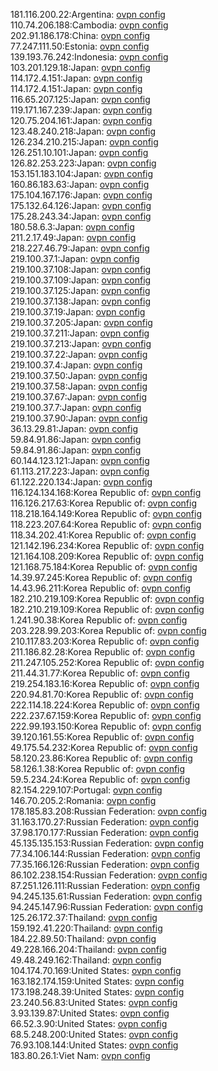 181.116.200.22:Argentina: [ovpn config](vpn/181_116_200_22.ovpn)  
110.74.206.188:Cambodia: [ovpn config](vpn/110_74_206_188.ovpn)  
202.91.186.178:China: [ovpn config](vpn/202_91_186_178.ovpn)  
77.247.111.50:Estonia: [ovpn config](vpn/77_247_111_50.ovpn)  
139.193.76.242:Indonesia: [ovpn config](vpn/139_193_76_242.ovpn)  
103.201.129.18:Japan: [ovpn config](vpn/103_201_129_18.ovpn)  
114.172.4.151:Japan: [ovpn config](vpn/114_172_4_151.ovpn)  
114.172.4.151:Japan: [ovpn config](vpn/114_172_4_151.ovpn)  
116.65.207.125:Japan: [ovpn config](vpn/116_65_207_125.ovpn)  
119.171.167.239:Japan: [ovpn config](vpn/119_171_167_239.ovpn)  
120.75.204.161:Japan: [ovpn config](vpn/120_75_204_161.ovpn)  
123.48.240.218:Japan: [ovpn config](vpn/123_48_240_218.ovpn)  
126.234.210.215:Japan: [ovpn config](vpn/126_234_210_215.ovpn)  
126.251.10.101:Japan: [ovpn config](vpn/126_251_10_101.ovpn)  
126.82.253.223:Japan: [ovpn config](vpn/126_82_253_223.ovpn)  
153.151.183.104:Japan: [ovpn config](vpn/153_151_183_104.ovpn)  
160.86.183.63:Japan: [ovpn config](vpn/160_86_183_63.ovpn)  
175.104.167.176:Japan: [ovpn config](vpn/175_104_167_176.ovpn)  
175.132.64.126:Japan: [ovpn config](vpn/175_132_64_126.ovpn)  
175.28.243.34:Japan: [ovpn config](vpn/175_28_243_34.ovpn)  
180.58.6.3:Japan: [ovpn config](vpn/180_58_6_3.ovpn)  
211.2.17.49:Japan: [ovpn config](vpn/211_2_17_49.ovpn)  
218.227.46.79:Japan: [ovpn config](vpn/218_227_46_79.ovpn)  
219.100.37.1:Japan: [ovpn config](vpn/219_100_37_1.ovpn)  
219.100.37.108:Japan: [ovpn config](vpn/219_100_37_108.ovpn)  
219.100.37.109:Japan: [ovpn config](vpn/219_100_37_109.ovpn)  
219.100.37.125:Japan: [ovpn config](vpn/219_100_37_125.ovpn)  
219.100.37.138:Japan: [ovpn config](vpn/219_100_37_138.ovpn)  
219.100.37.19:Japan: [ovpn config](vpn/219_100_37_19.ovpn)  
219.100.37.205:Japan: [ovpn config](vpn/219_100_37_205.ovpn)  
219.100.37.211:Japan: [ovpn config](vpn/219_100_37_211.ovpn)  
219.100.37.213:Japan: [ovpn config](vpn/219_100_37_213.ovpn)  
219.100.37.22:Japan: [ovpn config](vpn/219_100_37_22.ovpn)  
219.100.37.4:Japan: [ovpn config](vpn/219_100_37_4.ovpn)  
219.100.37.50:Japan: [ovpn config](vpn/219_100_37_50.ovpn)  
219.100.37.58:Japan: [ovpn config](vpn/219_100_37_58.ovpn)  
219.100.37.67:Japan: [ovpn config](vpn/219_100_37_67.ovpn)  
219.100.37.7:Japan: [ovpn config](vpn/219_100_37_7.ovpn)  
219.100.37.90:Japan: [ovpn config](vpn/219_100_37_90.ovpn)  
36.13.29.81:Japan: [ovpn config](vpn/36_13_29_81.ovpn)  
59.84.91.86:Japan: [ovpn config](vpn/59_84_91_86.ovpn)  
59.84.91.86:Japan: [ovpn config](vpn/59_84_91_86.ovpn)  
60.144.123.121:Japan: [ovpn config](vpn/60_144_123_121.ovpn)  
61.113.217.223:Japan: [ovpn config](vpn/61_113_217_223.ovpn)  
61.122.220.134:Japan: [ovpn config](vpn/61_122_220_134.ovpn)  
116.124.134.168:Korea Republic of: [ovpn config](vpn/116_124_134_168.ovpn)  
116.126.217.63:Korea Republic of: [ovpn config](vpn/116_126_217_63.ovpn)  
118.218.164.149:Korea Republic of: [ovpn config](vpn/118_218_164_149.ovpn)  
118.223.207.64:Korea Republic of: [ovpn config](vpn/118_223_207_64.ovpn)  
118.34.202.41:Korea Republic of: [ovpn config](vpn/118_34_202_41.ovpn)  
121.142.196.234:Korea Republic of: [ovpn config](vpn/121_142_196_234.ovpn)  
121.164.108.209:Korea Republic of: [ovpn config](vpn/121_164_108_209.ovpn)  
121.168.75.184:Korea Republic of: [ovpn config](vpn/121_168_75_184.ovpn)  
14.39.97.245:Korea Republic of: [ovpn config](vpn/14_39_97_245.ovpn)  
14.43.96.211:Korea Republic of: [ovpn config](vpn/14_43_96_211.ovpn)  
182.210.219.109:Korea Republic of: [ovpn config](vpn/182_210_219_109.ovpn)  
182.210.219.109:Korea Republic of: [ovpn config](vpn/182_210_219_109.ovpn)  
1.241.90.38:Korea Republic of: [ovpn config](vpn/1_241_90_38.ovpn)  
203.228.99.203:Korea Republic of: [ovpn config](vpn/203_228_99_203.ovpn)  
210.117.83.203:Korea Republic of: [ovpn config](vpn/210_117_83_203.ovpn)  
211.186.82.28:Korea Republic of: [ovpn config](vpn/211_186_82_28.ovpn)  
211.247.105.252:Korea Republic of: [ovpn config](vpn/211_247_105_252.ovpn)  
211.44.31.77:Korea Republic of: [ovpn config](vpn/211_44_31_77.ovpn)  
219.254.183.16:Korea Republic of: [ovpn config](vpn/219_254_183_16.ovpn)  
220.94.81.70:Korea Republic of: [ovpn config](vpn/220_94_81_70.ovpn)  
222.114.18.224:Korea Republic of: [ovpn config](vpn/222_114_18_224.ovpn)  
222.237.67.159:Korea Republic of: [ovpn config](vpn/222_237_67_159.ovpn)  
222.99.193.150:Korea Republic of: [ovpn config](vpn/222_99_193_150.ovpn)  
39.120.161.55:Korea Republic of: [ovpn config](vpn/39_120_161_55.ovpn)  
49.175.54.232:Korea Republic of: [ovpn config](vpn/49_175_54_232.ovpn)  
58.120.23.86:Korea Republic of: [ovpn config](vpn/58_120_23_86.ovpn)  
58.126.1.38:Korea Republic of: [ovpn config](vpn/58_126_1_38.ovpn)  
59.5.234.24:Korea Republic of: [ovpn config](vpn/59_5_234_24.ovpn)  
82.154.229.107:Portugal: [ovpn config](vpn/82_154_229_107.ovpn)  
146.70.205.2:Romania: [ovpn config](vpn/146_70_205_2.ovpn)  
178.185.83.208:Russian Federation: [ovpn config](vpn/178_185_83_208.ovpn)  
31.163.170.27:Russian Federation: [ovpn config](vpn/31_163_170_27.ovpn)  
37.98.170.177:Russian Federation: [ovpn config](vpn/37_98_170_177.ovpn)  
45.135.135.153:Russian Federation: [ovpn config](vpn/45_135_135_153.ovpn)  
77.34.106.144:Russian Federation: [ovpn config](vpn/77_34_106_144.ovpn)  
77.35.166.126:Russian Federation: [ovpn config](vpn/77_35_166_126.ovpn)  
86.102.238.154:Russian Federation: [ovpn config](vpn/86_102_238_154.ovpn)  
87.251.126.111:Russian Federation: [ovpn config](vpn/87_251_126_111.ovpn)  
94.245.135.61:Russian Federation: [ovpn config](vpn/94_245_135_61.ovpn)  
94.245.147.96:Russian Federation: [ovpn config](vpn/94_245_147_96.ovpn)  
125.26.172.37:Thailand: [ovpn config](vpn/125_26_172_37.ovpn)  
159.192.41.220:Thailand: [ovpn config](vpn/159_192_41_220.ovpn)  
184.22.89.50:Thailand: [ovpn config](vpn/184_22_89_50.ovpn)  
49.228.166.204:Thailand: [ovpn config](vpn/49_228_166_204.ovpn)  
49.48.249.162:Thailand: [ovpn config](vpn/49_48_249_162.ovpn)  
104.174.70.169:United States: [ovpn config](vpn/104_174_70_169.ovpn)  
163.182.174.159:United States: [ovpn config](vpn/163_182_174_159.ovpn)  
173.198.248.39:United States: [ovpn config](vpn/173_198_248_39.ovpn)  
23.240.56.83:United States: [ovpn config](vpn/23_240_56_83.ovpn)  
3.93.139.87:United States: [ovpn config](vpn/3_93_139_87.ovpn)  
66.52.3.90:United States: [ovpn config](vpn/66_52_3_90.ovpn)  
68.5.248.200:United States: [ovpn config](vpn/68_5_248_200.ovpn)  
76.93.108.144:United States: [ovpn config](vpn/76_93_108_144.ovpn)  
183.80.26.1:Viet Nam: [ovpn config](vpn/183_80_26_1.ovpn)  
